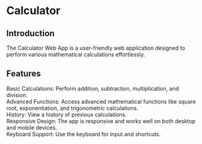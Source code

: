 # Calculator

## Introduction
The Calculator Web App is a user-friendly web application designed to perform various mathematical calculations effortlessly.

## Features
Basic Calculations: Perform addition, subtraction, multiplication, and division.  
Advanced Functions: Access advanced mathematical functions like square root, exponentiation, and trigonometric calculations.  
History: View a history of previous calculations.  
Responsive Design: The app is responsive and works well on both desktop and mobile devices.  
Keyboard Support: Use the keyboard for input and shortcuts.
